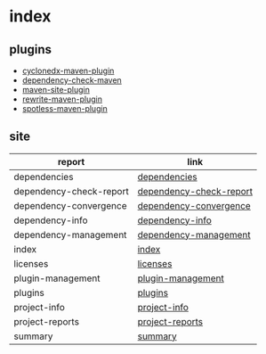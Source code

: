 # index 


## plugins  
- [cyclonedx-maven-plugin](./cyclonedx-maven-plugin.md)
- [dependency-check-maven](./dependency-check-maven.md)
- [maven-site-plugin](./maven-site-plugin.md)   
- [rewrite-maven-plugin](./rewrite-maven-plugin.md)
- [spotless-maven-plugin](./spotless-maven-plugin.md)


## site 

|report|link|
|---|---|
|dependencies|[dependencies](./site/dependencies.html)
|dependency-check-report|[dependency-check-report](./site/dependency-check-report.html)
|dependency-convergence|[dependency-convergence](./site/dependency-convergence.html)
|dependency-info|[dependency-info](./site/dependency-info.html)
|dependency-management|[dependency-management](./site/dependency-management.html)
|index|[index](./site/index.html)
|licenses|[licenses](./site/licenses.html)
|plugin-management|[plugin-management](./site/plugin-management.html)
|plugins|[plugins](./site/plugins.html)
|project-info|[project-info](./site/project-info.html)
|project-reports|[project-reports](./site/project-reports.html)
|summary|[summary](./site/summary.html)
